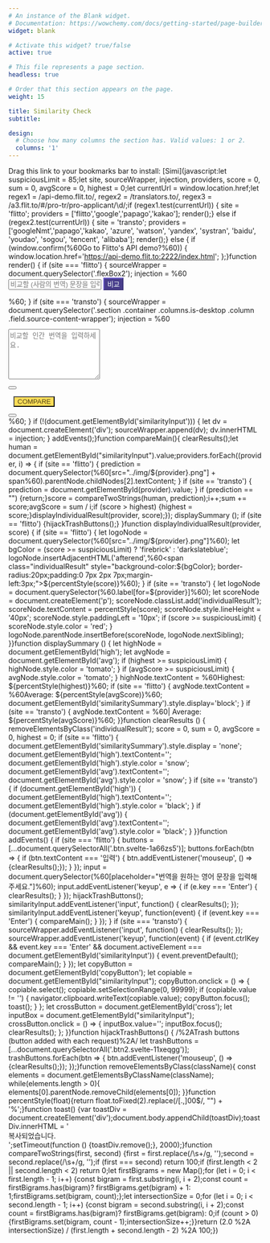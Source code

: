 ```yaml
---
# An instance of the Blank widget.
# Documentation: https://wowchemy.com/docs/getting-started/page-builder/
widget: blank

# Activate this widget? true/false
active: true

# This file represents a page section.
headless: true

# Order that this section appears on the page.
weight: 15

title: Similarity Check
subtitle:

design:
  # Choose how many columns the section has. Valid values: 1 or 2.
  columns: '1'
---
```


Drag this link to your bookmarks bar to install: [Simi](javascript:let suspiciousLimit = 85;let site, sourceWrapper, injection, providers,    score = 0, sum = 0, avgScore = 0, highest = 0;let currentUrl = window.location.href;let regex1 = /api-demo\.flit\.to/,    regex2 = /translators\.to/,    regex3 = /a3\.flit\.to\/#\/pro-tr\/pro-applicant\/\d/;if (regex1.test(currentUrl)) {    site = 'flitto';    providers = ['flitto','google','papago','kakao'];    render();} else if (regex2.test(currentUrl)) {    site = 'transto';    providers = ['googleNmt','papago','kakao', 'azure', 'watson', 'yandex', 'systran', 'baidu', 'youdao', 'sogou', 'tencent', 'alibaba'];    render();} else {    if (window.confirm(%60Go to Flitto's API demo?%60)) {        window.location.href='https://api-demo.flit.to:2222/index.html';    };}function render() {       if (site === 'flitto') {        sourceWrapper = document.querySelector('.flexBox2');        injection  = %60        <input type="text" id="similarityInput" class="input svelte-1a66zs5" placeholder="비교할 (사람의 번역) 문장을 입력해주세요.">        <button class="btn svelte-1a66zs5" onclick="compareMain()" style="background-color:darkslateblue;border-color:slateblue;color:mintcream;">비교</button>               <div id="similaritySummary" class="card svelte-11xeqgg" style="background-color:darkslateblue;border-color:slateblue; height:50%;display:none;">            Similarity:            <span id="high" style="margin:8px 5px 0 5px"></span>            <span id="avg" style="margin:8px 5px 0 0px; border-left:slateblue 2px solid;padding-left:8px;"></span>         </div>%60;    }        if (site === 'transto') {        sourceWrapper = document.querySelector('.section .container .columns.is-desktop .column .field.source-content-wrapper');        injection  = %60        <div class="field source-content-wrapper" style="margin-top:12px;" id="injection">            <div class="control is-relative control-textarea-wrapper">            <textarea class="textarea source-content" placeholder="비교할 인간 번역을 입력하세요." maxlength="500" dir="ltr" style="height: 100px;" id="similarityInput"></textarea>            <div class="field is-grouped is-marginless">                <p class="control">                <button class="button has-tooltip-top" data-tooltip="문장 복사하기" id="copyButton"><span class="icon"><i class="far fa-copy"></i></span></button>                </p>            <div id="spacer" style="width:10px;border-right:WhiteSmoke solid 1px;"></div><div id="spacer" style="width:20px;border-left:WhiteSmoke solid 1px;"></div>                <div id="high" style="margin:8px 5px 0 5px"></div>                <div id="avg" style="margin:8px 5px 0 0px"></div>            <div class="is-right-control-wrapper">                <p class="control">                <i class="fas fa-user fa-2x" style="margin:5px 5px 0 5px"></i>                <button class="button is-link" title="비교하기 (ctrl+Enter)" style ="background-color:#ffdd57;color:rgba(0,0,0,.7);" onclick="compareMain()">COMPARE</button>                </p>            </div>            </div>                <button class="button reset " id="cross">                <i class="fas fa-times" style="vertical-align: bottom;"></i>                </button>            </div>        </div>%60;    }    if (!(document.getElementById('similarityInput'))) {        let dv = document.createElement('div');        sourceWrapper.append(dv);        dv.innerHTML = injection;    }    addEvents();}function compareMain(){        clearResults();let human = document.getElementById("similarityInput").value;providers.forEach((provider, i) => {        if (site == 'flitto') {            prediction = document.querySelector(%60[src="../img/${provider}.png"] + span%60).parentNode.childNodes[2].textContent;        }        if (site == 'transto') {            prediction = document.getElementById(provider).value;        }        if (prediction == "") {return;}score = compareTwoStrings(human, prediction);i++;sum += score;avgScore = sum / i;if (score > highest) {highest = score;}displayIndividualResult(provider, score);});    displaySummary ();    if (site == 'flitto') {hijackTrashButtons();} }function displayIndividualResult(provider, score) {    if (site == 'flitto') {        let logoNode = document.querySelector(%60[src="../img/${provider}.png"]%60);    let bgColor = (score >= suspiciousLimit) ? 'firebrick' : 'darkslateblue';    logoNode.insertAdjacentHTML('afterend',%60<span class="individualResult" style="background-color:${bgColor};        border-radius:20px;padding:0 7px 2px 7px;margin-left:3px;">${percentStyle(score)}</span>%60);    }    if (site == 'transto') {        let logoNode = document.querySelector(%60.label[for=${provider}]%60);        let scoreNode = document.createElement('p');        scoreNode.classList.add('individualResult');        scoreNode.textContent = percentStyle(score);        scoreNode.style.lineHeight = '40px';        scoreNode.style.paddingLeft = '10px';        if (score >= suspiciousLimit) {            scoreNode.style.color = 'red';        }        logoNode.parentNode.insertBefore(scoreNode, logoNode.nextSibling);    }}function displaySummary () {    let highNode = document.getElementById('high');    let avgNode = document.getElementById('avg');    if (highest >= suspiciousLimit) {        highNode.style.color = 'tomato';    }    if (avgScore >= suspiciousLimit) {        avgNode.style.color = 'tomato';    }        highNode.textContent = %60Highest: ${percentStyle(highest)}%60;    if (site == 'flitto') {                avgNode.textContent = %60Average: ${percentStyle(avgScore)}%60;                document.getElementById('similaritySummary').style.display='block';    }    if (site == 'transto') {                avgNode.textContent = %60|    Average: ${percentStyle(avgScore)}%60;    }}function clearResults () {        removeElementsByClass('individualResult');        score = 0, sum = 0, avgScore = 0, highest = 0;    if (site == 'flitto') {                document.getElementById('similaritySummary').style.display = 'none';                document.getElementById('high').textContent='';        document.getElementById('high').style.color = 'snow';        document.getElementById('avg').textContent='';        document.getElementById('avg').style.color = 'snow';    }    if (site == 'transto') {                if (document.getElementById('high')) {            document.getElementById('high').textContent='';            document.getElementById('high').style.color = 'black';        }        if (document.getElementById('avg')) {            document.getElementById('avg').textContent='';            document.getElementById('avg').style.color = 'black';        }    }}function addEvents() {    if (site === 'flitto') {                buttons = [...document.querySelectorAll('.btn.svelte-1a66zs5')];        buttons.forEach(btn => {            if (btn.textContent === '입력') {                btn.addEventListener('mouseup', () => {clearResults();});            }        });                input = document.querySelector(%60[placeholder="번역을 원하는 영어 문장을 입력해주세요."]%60);        input.addEventListener('keyup', e => {            if (e.key === 'Enter') {                clearResults();            }        });                hijackTrashButtons();                similarityInput.addEventListener('input', function() {        clearResults();        });                similarityInput.addEventListener('keyup', function(event) {            if (event.key === 'Enter') {                compareMain();            }        });    }    if (site === 'transto') {                sourceWrapper.addEventListener('input', function() {            clearResults();        });                sourceWrapper.addEventListener('keyup', function(event) {            if (event.ctrlKey && event.key === 'Enter' && document.activeElement === document.getElementById('similarityInput')) {                event.preventDefault();                compareMain();            }        });                let copyButton = document.getElementById('copyButton');        let copiable = document.getElementById("similarityInput");        copyButton.onclick = () => {            copiable.select();            copiable.setSelectionRange(0, 99999);             if (copiable.value != '') {            navigator.clipboard.writeText(copiable.value);            copyButton.focus();            toast();            }         };                let crossButton = document.getElementById('cross');        let inputBox = document.getElementById("similarityInput");        crossButton.onclick = () => {            inputBox.value='';            inputBox.focus();            clearResults();        };    }}function hijackTrashButtons() {    /%2ATrash buttons (button added with each request)%2A/    let trashButtons = [...document.querySelectorAll('.btn2.svelte-11xeqgg')];    trashButtons.forEach(btn => {        btn.addEventListener('mouseup', () => {clearResults();});    });}function removeElementsByClass(className){    const elements = document.getElementsByClassName(className);    while(elements.length > 0){        elements[0].parentNode.removeChild(elements[0]);    }}function percentStyle(float){return float.toFixed(2).replace(/[.,]00$/, "") + '%';}function toast() {var toastDiv = document.createElement('div');document.body.appendChild(toastDiv);toastDiv.innerHTML = '<div class="Toastify"><div class="Toastify__toast-container Toastify__toast-container--bottom-left"><div id="yxx5iumlv0" class="Toastify__toast Toastify__toast--dark" style="animation-fill-mode: forwards; animation-duration: 750ms;"><div role="alert" class="Toastify__toast-body"><div class="toast-content">복사되었습니다.</div></div></div></div></div></div>';setTimeout(function () {toastDiv.remove();}, 2000);}function compareTwoStrings(first, second) {first = first.replace(/\s+/g, '');second = second.replace(/\s+/g, '');if (first === second) return 100;if (first.length < 2 || second.length < 2) return 0;let firstBigrams = new Map();for (let i = 0; i < first.length - 1; i++) {const bigram = first.substring(i, i + 2);const count = firstBigrams.has(bigram)? firstBigrams.get(bigram) + 1: 1;firstBigrams.set(bigram, count);};let intersectionSize = 0;for (let i = 0; i < second.length - 1; i++) {const bigram = second.substring(i, i + 2);const count = firstBigrams.has(bigram)? firstBigrams.get(bigram): 0;if (count > 0) {firstBigrams.set(bigram, count - 1);intersectionSize++;}}return (2.0 %2A intersectionSize) / (first.length + second.length - 2) %2A 100;})
